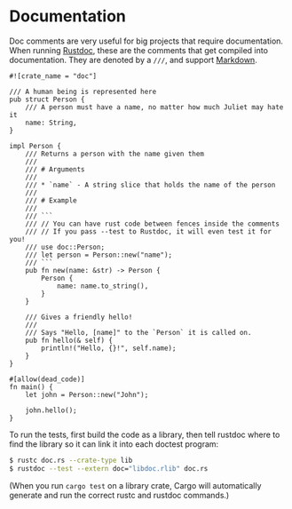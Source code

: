 # Documentation

Doc comments are very useful for big projects that require documentation. When
running [Rustdoc][1], these are the comments that get compiled into
documentation. They are denoted by a `///`, and support [Markdown][2].

```rust,editable,ignore,mdbook-runnable
#![crate_name = "doc"]

/// A human being is represented here
pub struct Person {
    /// A person must have a name, no matter how much Juliet may hate it
    name: String,
}

impl Person {
    /// Returns a person with the name given them
    ///
    /// # Arguments
    ///
    /// * `name` - A string slice that holds the name of the person
    ///
    /// # Example
    ///
    /// ```
    /// // You can have rust code between fences inside the comments
    /// // If you pass --test to Rustdoc, it will even test it for you!
    /// use doc::Person;
    /// let person = Person::new("name");
    /// ```
    pub fn new(name: &str) -> Person {
        Person {
            name: name.to_string(),
        }
    }

    /// Gives a friendly hello!
    ///
    /// Says "Hello, [name]" to the `Person` it is called on.
    pub fn hello(& self) {
        println!("Hello, {}!", self.name);
    }
}

#[allow(dead_code)]
fn main() {
    let john = Person::new("John");

    john.hello();
}
```

To run the tests, first build the code as a library, then tell rustdoc where
to find the library so it can link it into each doctest program:

```bash
$ rustc doc.rs --crate-type lib
$ rustdoc --test --extern doc="libdoc.rlib" doc.rs
```

(When you run `cargo test` on a library crate, Cargo will automatically
generate and run the correct rustc and rustdoc commands.)

[1]: https://doc.rust-lang.org/book/documentation.html
[2]: https://en.wikipedia.org/wiki/Markdown
